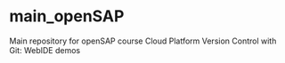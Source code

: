 # main_openSAP
Main repository for openSAP course Cloud Platform Version Control with Git: WebIDE demos
